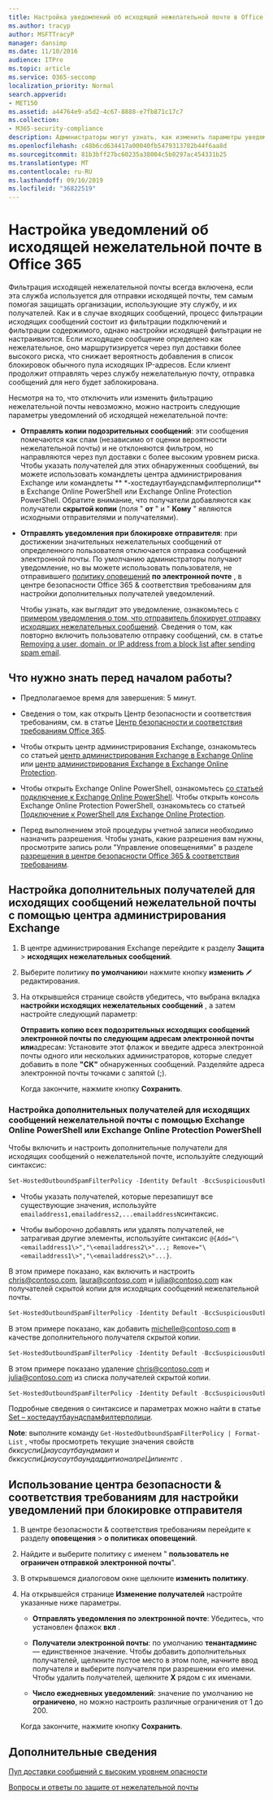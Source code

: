 ```yaml
---
title: Настройка уведомлений об исходящей нежелательной почте в Office 365
ms.author: tracyp
author: MSFTTracyP
manager: dansimp
ms.date: 11/10/2016
audience: ITPro
ms.topic: article
ms.service: O365-seccomp
localization_priority: Normal
search.appverid:
- MET150
ms.assetid: a44764e9-a5d2-4c67-8888-e7fb871c17c7
ms.collection:
- M365-security-compliance
description: Администраторы могут узнать, как изменить параметры уведомлений для обнаружений исходящих нежелательной почты в Office 365.
ms.openlocfilehash: c48b6cd634417a00040fb5479313782b44f6aa8d
ms.sourcegitcommit: 81b3bff27bc60235a38004c5b0297ac454331b25
ms.translationtype: MT
ms.contentlocale: ru-RU
ms.lasthandoff: 09/10/2019
ms.locfileid: "36822519"
---
```

# <a name="configure-outbound-spam-policy-notifications-in-office-365"></a>Настройка уведомлений об исходящей нежелательной почте в Office 365

Фильтрация исходящей нежелательной почты всегда включена, если эта служба используется для отправки исходящей почты, тем самым помогая защищать организации, использующие эту службу, и их получателей. Как и в случае входящих сообщений, процесс фильтрации исходящих сообщений состоит из фильтрации подключений и фильтрации содержимого, однако настройки исходящей фильтрации не настраиваются. Если исходящее сообщение определено как нежелательное, оно маршрутизируется через пул доставки более высокого риска, что снижает вероятность добавления в список блокировок обычного пула исходящих IP-адресов. Если клиент продолжит отправлять через службу нежелательную почту, отправка сообщений для него будет заблокирована.

Несмотря на то, что отключить или изменить фильтрацию нежелательной почты невозможно, можно настроить следующие параметры уведомлений об исходящей нежелательной почте:

- **Отправлять копии подозрительных сообщений**: эти сообщения помечаются как спам (независимо от оценки вероятности нежелательной почты) и не отклоняются фильтром, но направляются через пул доставки с более высоким уровнем риска. Чтобы указать получателей для этих обнаруженных сообщений, вы можете использовать командлеты центра администрирования Exchange или командлеты ** \*-хостедаутбаундспамфилтерполици** в Exchange Online PowerShell или Exchange Online Protection PowerShell. Обратите внимание, что получатели добавляются как получатели **скрытой копии** (поля " **от** " и " **Кому** " являются исходными отправителями и получателями).

- **Отправлять уведомления при блокировке отправителя**: при достижении значительных нежелательных сообщений от определенного пользователя отключается отправка сообщений электронной почты. По умолчанию администраторы получают уведомление, но вы можете использовать пользователя, не отправившего [политику оповещений](alert-policies.md) **по электронной почте** , в центре безопасности Office 365 & соответствия требованиям для настройки дополнительных получателей уведомлений.

  Чтобы узнать, как выглядит это уведомление, ознакомьтесь с [примером уведомления о том, что отправитель блокирует отправку исходящих нежелательных сообщений](sample-notification-when-a-sender-is-blocked-sending-outbound-spam.md). Сведения о том, как повторно включить пользователю отправку сообщений, см. в статье [Removing a user, domain, or IP address from a block list after sending spam email](http://technet.microsoft.com/library/712cfcc1-31e8-4e51-8561-b64258a8f1e5.aspx).

## <a name="what-do-you-need-to-know-before-you-begin"></a>Что нужно знать перед началом работы?

- Предполагаемое время для завершения: 5 минут.

- Сведения о том, как открыть Центр безопасности и соответствия требованиям, см. в статье [Центр безопасности и соответствия требованиям Office 365](go-to-the-securitycompliance-center.md).

- Чтобы открыть центр администрирования Exchange, ознакомьтесь со статьей [центр администрирования Exchange в Exchange Online](https://docs.microsoft.com/Exchange/exchange-admin-center) или [центр администрирования Exchange в Exchange Online Protection](exchange-admin-center-in-exchange-online-protection-eop.md).

- Чтобы открыть Exchange Online PowerShell, ознакомьтесь [со статьей подключение к Exchange Online PowerShell](https://docs.microsoft.com/powershell/exchange/exchange-online/connect-to-exchange-online-powershell/connect-to-exchange-online-powershell). Чтобы открыть консоль Exchange Online Protection PowerShell, ознакомьтесь со статьей [Подключение к PowerShell для Exchange Online Protection](https://docs.microsoft.com/powershell/exchange/exchange-eop/exchange-online-protection-powershell).

- Перед выполнением этой процедуры учетной записи необходимо назначить разрешения. Чтобы узнать, какие разрешения вам нужны, просмотрите запись роли "Управление оповещениями" в разделе [разрешения в центре безопасности Office 365 & соответствия требованиям](permissions-in-the-security-and-compliance-center.md).

## <a name="use-the-eac-to-configure-additional-recipients-for-outbound-spam-messages"></a>Настройка дополнительных получателей для исходящих сообщений нежелательной почты с помощью центра администрирования Exchange

1. В центре администрирования Exchange перейдите к разделу **Защита** \> **исходящих нежелательных сообщений**.

2. Выберите политику **по умолчанию**и нажмите кнопку **изменить** ![значок](media/ITPro-EAC-EditIcon.png)редактирования.

3. На открывшейся странице свойств убедитесь, что выбрана вкладка **настройки исходящих нежелательных сообщений** , а затем настройте следующий параметр:

   **Отправить копию всех подозрительных исходящих сообщений электронной почты по следующим адресам электронной почты или**адресам: Установите этот флажок и введите адреса электронной почты одного или нескольких администраторов, которые следует добавить в поле **"СК"** обнаруженных сообщений. Разделяйте адреса электронной почты точками с запятой (;).

   Когда закончите, нажмите кнопку **Сохранить**.

### <a name="use-exchange-online-powershell-or-exchange-online-protection-powershell-to-configure-additional-recipients-for-outbound-spam-messages"></a>Настройка дополнительных получателей для исходящих сообщений нежелательной почты с помощью Exchange Online PowerShell или Exchange Online Protection PowerShell

Чтобы включить и настроить дополнительные получатели для исходящих сообщений о нежелательной почте, используйте следующий синтаксис:

```PowerShell
Set-HostedOutboundSpamFilterPolicy -Identity Default -BccSuspiciousOutboundMail $true -BccSuspiciousOutboundAdditionalRecipients <recipients>
```

- Чтобы указать получателей, которые перезапишут все существующие значения, используйте `emailaddress1,emailaddress2,...emailaddressN`синтаксис.

- Чтобы выборочно добавлять или удалять получателей, не затрагивая другие элементы, используйте синтаксис `@{Add="\<emailaddress1\>","\<emailaddress2\>"...; Remove="\<emailaddress1\>","\<emailaddress2\>"...}`.

В этом примере показано, как включить и настроить chris@contoso.com, laura@contoso.com и julia@contoso.com как получателей скрытой копии для исходящих сообщений нежелательной почты.

```PowerShell
Set-HostedOutboundSpamFilterPolicy -Identity Default -BccSuspiciousOutboundMail $true -BccSuspiciousOutboundAdditionalRecipients chris@contoso.com,laura@contoso.com,julia@contoso.com
```

В этом примере показано, как добавить michelle@contoso.com в качестве дополнительного получателя скрытой копии.

```PowerShell
Set-HostedOutboundSpamFilterPolicy -Identity Default -BccSuspiciousOutboundAdditionalRecipients @{Add=michelle@contoso.com}
```

В этом примере показано удаление chris@contoso.com и julia@contoso.com из списка получателей скрытой копии.

```PowerShell
Set-HostedOutboundSpamFilterPolicy -Identity Default -BccSuspiciousOutboundAdditionalRecipients @{Remove='chris@contoso.com','julia@contoso.com'}
```

Подробные сведения о синтаксисе и параметрах можно найти в статье [Set – хостедаутбаундспамфилтерполици](https://docs.microsoft.com/powershell/module/exchange/antispam-antimalware/set-hostedoutboundspamfilterpolicy).

**Note**: выполните команду `Get-HostedOutboundSpamFilterPolicy | Format-List` , чтобы просмотреть текущие значения свойств *бкксуспиЦиаусаутбаундмаил* и *бкксуспиЦиаусаутбаундаддитионалреЦипиентс* .

## <a name="use-the-security--compliance-center-to-configure-notifications-when-a-sender-is-blocked"></a>Использование центра безопасности & соответствия требованиям для настройки уведомлений при блокировке отправителя

1. В центре безопасности & соответствия требованиям перейдите к разделу **оповещения** \> **о политиках оповещений**.

2. Найдите и выберите политику с именем " **пользователь не ограничен отправкой электронной почты**".

3. В открывшемся диалоговом окне щелкните **изменить политику**.

4. На открывшейся странице **Изменение получателей** настройте указанные ниже параметры.

   - **Отправлять уведомления по электронной почте**: Убедитесь, что установлен флажок **вкл** .

   - **Получатели электронной почты**: по умолчанию **тенантадминс** — единственное значение. Чтобы добавить дополнительных получателей, щелкните пустое место в этом поле, начните ввод получателя и выберите получателя при разрешении его имени. Чтобы удалить получателей, щелкните **X** рядом с их именами.

   - **Число ежедневных уведомлений**: значение по умолчанию не **ограничено**, но можно настроить различные ограничения от 1 до 200.

   Когда закончите, нажмите кнопку **Сохранить**.

## <a name="for-more-information"></a>Дополнительные сведения

[Пул доставки сообщений с высоким уровнем опасности](high-risk-delivery-pool-for-outbound-messages.md)

[Вопросы и ответы по защите от нежелательной почты](anti-spam-protection-faq.md)
